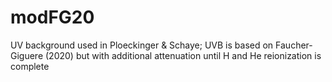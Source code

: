 # modFG20
UV background used in Ploeckinger &amp; Schaye; UVB is based on Faucher-Giguere (2020) but with additional attenuation until H and He reionization is complete
